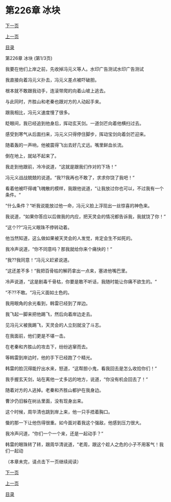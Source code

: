 <h1>第226章  冰块</h1>
            <div><p><a href="./676_%E7%AC%AC226%E7%AB%A0_%E5%86%B0%E5%9D%97.md">下一页</a></p><p><a href="./674_%E7%AC%AC225%E7%AB%A0_%E8%9C%83.md">上一页</a></p><p><a href="../">目录</a></p></div>
            <div><p>第226章  冰块 (第1/3页)</p><p>我要在他们上岸之前，先收掉冯元义等人。水印广告测试水印广告测试</p><p>我直接向着冯元义扑去，冯元义差点被吓破胆。</p><p>根本就不敢跟我动手，连滚带爬的向着山坡上逃去。</p><p>与此同时，齐胜山和老秦也跟对方的人动起手来。</p><p>跟我相比，冯元义速度慢了很多。</p><p>眨眼间，我已经追到他身后，挥动玄天剑。一道剑芒向着他横扫过去。</p><p>感受到寒气从后面扫来，冯元义只得停住脚步，挥动宝剑向着剑芒迎来。</p><p>随着轰的一声响，他被震得飞出去好几丈远。嘴里鲜血长流。</p><p>倒在地上，就站不起来了。</p><p>我走到他跟前，冷冷说道，“这就是跟我们作对的下场！“</p><p>冯元义战战兢兢的说道。“我??我再也不敢了，求求你饶了我吧！“</p><p>看着他被吓得魂飞魄散的模样，我跟他说道，“让我放过你也可以，不过我有一个条件。“</p><p>“什么条件？“听我说能放过他一命，冯元义脸上浮现出一丝惊喜的神色来。</p><p>我说道，“如果你答应以后做我的内应，把天灵会的情况都告诉我，我就饶了你！“</p><p>“这个??“冯元义眼珠不停转动着。</p><p>他当然知道，这么做如果被天灵会的人发觉，肯定会生不如死的。</p><p>我冷声说道，“你不同意吗？那我就给你来个痛快的！“</p><p>“我??我同意！“冯元义赶紧说道。</p><p>“这还差不多！“我把百骨枯的解药拿出一点来，塞进他嘴巴里。</p><p>冷声说道，“这是剧毒千骨枯，你要是敢不听话，我随时能让你痛不欲生的。“</p><p>“不??不敢。“冯元义面如土色的。</p><p>我用眼角的余光看到，韩雷已经到了岸边。</p><p>我飞起一脚来把他踢飞，然后向着岸边走去。</p><p>见冯元义被我踢飞，天灵会的人立刻就没了斗志。</p><p>在我面前，他们更是不堪一击。</p><p>在老秦和齐胜山的攻击下，纷纷逃窜而去。</p><p>等韩雷到岸边时，他的手下已经跑了个精光。</p><p>韩雷的脸沉得能拧出水来，怒道，“这帮胆小鬼，看我回去是怎么收拾你们！“</p><p>我手握玄天剑，站在离他一丈多远的地方，说道，“你没有机会回去了！“</p><p>随着对方的人逃掉。老秦和齐胜山都护在我身边。</p><p>曹汐仍旧躲在树丛里面，没有现身出来。</p><p>这个时候，周华清也跳到岸上来，他一只手捂着胸口。</p><p>蜃的那一下让他伤得很重。如今面对着我这个强敌，他感到压力很大。</p><p>我冷声问道，“你们一个一个来，还是一起动手？“</p><p>韩雷的眼珠转了转，跟周华清说道，“老周，跟这个趁人之危的小子不用客气！我们一起动</p><p>（本章未完，请点击下一页继续阅读）</p></div>
            <div><p><a href="./676_%E7%AC%AC226%E7%AB%A0_%E5%86%B0%E5%9D%97.md">下一页</a></p><p><a href="./674_%E7%AC%AC225%E7%AB%A0_%E8%9C%83.md">上一页</a></p><p><a href="../">目录</a></p></div>